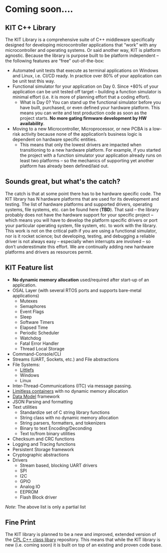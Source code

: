 # Coming soon.... 

## KIT C++ Library
The KIT Library is a comprehensive suite of C++ middleware specifically designed for developing microcontroller 
applications that “work” with any microcontroller and operating systems.  Or said another way, KIT is platform
agnostic.  Because the library is purpose built to be platform independent – the following features are “free” 
out-of-the-box:
* Automated unit tests that execute as terminal applications on Windows and Linux, i.e. CI/CD ready.  In practice
  over 80% of your application can be unit test this way.
* Functional simulator for your application on Day 0.  Since +80% of your application can be unit tested off
  target – building a function simulator is minimal effort (i.e. it is more of planning effort that a coding effort).
  * What is Day 0?  You can stand up the functional simulator before you have built, purchased, or even defined your
    hardware platform.  This means you can write and test production code as soon as the project starts. **No more
    gating firmware development by HW availability**.
* Moving to a new Microcontroller, Microprocessor, or new PCBA is a low-risk activity because none of the application’s business
  logic is dependent on hardware specific entities.  
  * This means that only the lowest drivers are impacted when transitioning to a new hardware platform.  For example,
    if you started the project with a function simulator your application already runs on least two platforms – so
    the mechanics of supporting yet another platform has already been defined/laid out.

## Sounds great, but what's the catch?
The catch is that at some point there has to be hardware specific code.  The KIT library has N hardware platforms 
that are used for its development and testing.  The list of hardware platforms and supported drivers, operating systems, 
file systems, etc. can be found here (**TBD**).  That said – the library probably does not have the hardware support for 
your specific project – which means you will have to develop the platform specific drivers or port your particular 
operating system, file system, etc. to work with the library.   This work is not on the critical path if you are using 
a functional simulator, nor is it rocket science; but developing, testing, and debugging a reliable driver is not 
always easy – especially when interrupts are involved – so don’t underestimate this effort. We are continually adding 
new hardware platforms and drivers as resources permit.

## KIT Feature list
*	**No dynamic memory allocation** used/required after start-up of an application.
* OSAL Layer (with several RTOS ports and supports bare-metal applications)
  * Mutexes
  * Semaphores
  * Event Flags
  * Sleep
  * Software Timers 
  * Elapsed Time
  * Periodic Scheduler
  * Watchdog
  * Fatal Error Handler
  * Thread Local Storage
* Command-Console/CLI
*	Streams (UART, Sockets, etc.) and File abstractions 
  * File Systems:
    * [Littlefs](https://github.com/littlefs-project/littlefs)
    * Windows
    * Linux
* Inter-Thread-Communications (ITC) via message passing.
*	[Limitless containers](https://patternsinthemachine.net/2022/09/limitless-containers-without-dynamic-memory-allocation-in-c-c/) with no dynamic memory allocation
*	[Data Model](https://patternsinthemachine.net/2022/12/data-model-introduction-to-the-data-model-architecture/) framework 
*	JSON Parsing and formatting
* Text utilities
  *	Standardize set of C string library functions
  * String class with no dynamic memory allocation
  * String parsers, formatters, and tokenizers
  * Binary to text Encoding/Deconding
  * Text to/from binary utilities
*	Checksum and CRC functions
*	Logging and Tracing functions
*	Persistent Storage framework
*	Cryptographic abstractions
* Drivers
  * Stream based, blocking UART drivers
  * SPI
  * I2C
  * GPIO
  * Analog IO
  * EEPROM
  * Flash Block driver

*Note*: The above list is only a partial list
 
## Fine Print
The KIT library is planned to be a new and improved, extended version of the [CPL C++ class libary](https://github.com/johnttaylor/colony.core)
repository.  This means that while the KIT library is new (i.e. coming soon) it is built on top of an existing and proven code base.

